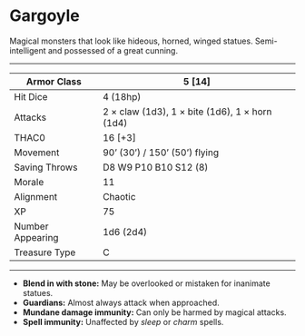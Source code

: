 # Gargoyle

Magical monsters that look like hideous, horned, winged statues. Semi-intelligent and possessed of a great cunning.

------

| Armor Class     | 5 [14]                                         |
| ---------------- | ---------------------------------------------- |
| Hit Dice         | 4 (18hp)                                       |
| Attacks          | 2 × claw (1d3), 1 × bite (1d6), 1 × horn (1d4) |
| THAC0            | 16 [+3]                                        |
| Movement         | 90’ (30’) / 150’ (50’) flying                  |
| Saving Throws    | D8 W9 P10 B10 S12 (8)                          |
| Morale           | 11                                             |
| Alignment        | Chaotic                                        |
| XP               | 75                                             |
| Number Appearing | 1d6 (2d4)                                      |
| Treasure Type    | C                                              |

------

- **Blend in with stone:** May be overlooked or mistaken for inanimate statues.
- **Guardians:** Almost always attack when approached.
- **Mundane damage immunity:** Can only be harmed by magical attacks.
- **Spell immunity:** Unaffected by *sleep* or *charm* spells.